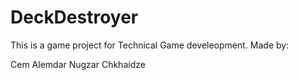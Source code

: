 # DeckDestroyer

This is a game project for Technical Game develeopment. Made by:

Cem Alemdar
Nugzar Chkhaidze
